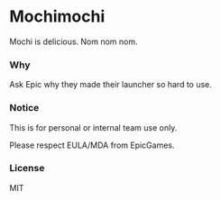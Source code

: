 # Mochimochi

Mochi is delicious. Nom nom nom.

### Why

Ask Epic why they made their launcher so hard to use.

### Notice

This is for personal or internal team use only.

Please respect EULA/MDA from EpicGames.

### License

MIT
